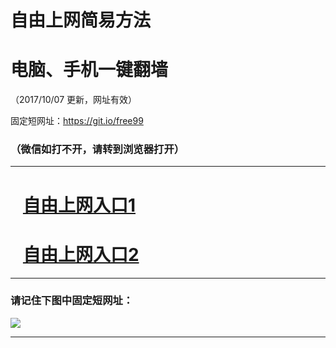 ﻿# 自由上网简易方法

# 电脑、手机一键翻墙

（2017/10/07 更新，网址有效）

固定短网址：https://git.io/free99

### （微信如打不开，请转到浏览器打开）


***





# &nbsp;&nbsp; <a href="http://ft611315322.fwq-tz-1001.info/fwqtz01.html?t=100700128083 " target="_blank">自由上网入口1</a>
# &nbsp;&nbsp; <a href="http://ft169459.fwq-tz-1002.info/fwqtz02.html?t=100700114199 " target="_blank">自由上网入口2</a>
***

### 请记住下图中固定短网址：

<img src="https://s3-us-west-2.amazonaws.com/fwq-1001/yjfq-20170905okok.png" /> 


***

